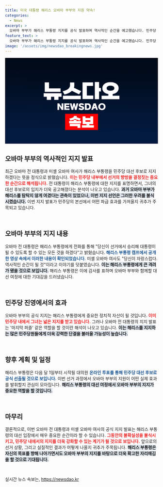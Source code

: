 ```yaml
---
title: 미국 대통령 해리스 오바마 부부의 지원 약속!
categories:
  - News
excerpt: >
  오바마 부부가 해리스 부통령 지지를 공식 발표하며 역사적인 순간을 예고했습니다. 민주당 대선 후보 확정을 향한 이들의 지지가 해리스에게 큰 힘이 될 것으로 기대됩니다. 클릭하여 더 알아보세요!
feature_text: >
  오바마 부부가 해리스 부통령 지지를 공식 발표하며 역사적인 순간을 예고했습니다. 민주당 대선 후보 확정을 향한 이들의 지지가 해리스에게 큰 힘이 될 것으로 기대됩니다. 클릭하여 더 알아보세요!
image: '/assets/img/newsdao_breakingnews.jpg'
---
```


<p><img src="/assets/img/newsdao_breakingnews.jpg" alt="firstkoreanews 속보" /></p>

<h2 data-ke-size="size26">오바마 부부의 역사적인 지지 발표</h2>

<p data-ke-size="size16">최근 오바마 전 대통령과 미셸 오바마 여사가 해리스 부통령을 민주당 대선 후보로 지지하겠다는 뜻을 정식으로 밝혔습니다. <b><span style="color: #ee2323;">이는 민주당 내부에서 선거의 향방을 결정짓는 중요한 순간으로 해석됩니다.</span></b> 전 대통령이 해리스 부통령에 대한 지지를 표명하면서, 그녀의 대선 후보로의 입지가 더욱 공고해졌다는 분석이 나오고 있습니다. <b><span style="background-color: #21538527;">과거 오바마 부부가 해리스를 탐탁지 않게 여겼다는 관측이 있었으나, 이번 지지 선언은 그러한 우려를 불식시켰습니다.</span></b> 이번 지지 발표가 민주당의 본선에서 어떤 파급 효과를 가져올지 귀추가 주목되고 있습니다.</p>

<p data-ke-size="size16">&nbsp;</p>

<h2 data-ke-size="size26">오바마 부부의 지지 내용</h2>

<p data-ke-size="size16">오바마 전 대통령은 해리스 부통령에게 전화를 통해 "당신이 선거에서 승리해 대통령이 될 수 있도록 할 수 있는 모든 것을 하겠다"고 밝혔습니다. <b><span style="color: #1a5490;">해리스 부통령 캠프에서 공개한 영상 속에서 이러한 내용이 확인되었습니다.</span></b> 미셸 오바마 여사도 "당신이 자랑스럽다. 역사적인 순간이 될 것"이라고 이야기를 덧붙였습니다. <b><span style="background-color: #21538527;">이는 해리스 부통령에게 큰 격려가 됐을 것으로 보입니다.</span></b> 해리스 부통령은 이에 감사를 표하며 오바마 부부와 함께할 대선 여정에 대한 기대감을 드러냈습니다.</p>

<p data-ke-size="size16">&nbsp;</p>

<h2 data-ke-size="size26">민주당 진영에서의 효과</h2>

<p data-ke-size="size16">오바마 부부의 공식 지지는 해리스 부통령에게 중요한 정치적 자산이 될 것입니다. <b><span style="color: #ee2323;">이미 민주당 내에서 그녀는 넓은 지지를 받고 있습니다.</span></b> 그러나 오바마 전 대통령의 지지 발표는 '마지막 퍼즐' 같은 역할을 할 것이란 해석이 나오고 있습니다. <b><span style="background-color: #21538527;">이는 해리스를 지지하는 많은 민주당원들에게 더욱 강력한 단결을 불러올 가능성이 높습니다.</span></b></p>

<p data-ke-size="size16">&nbsp;</p>

<h2 data-ke-size="size26">향후 계획 및 일정</h2>

<p data-ke-size="size16">해리스 부통령은 다음 달 1일부터 시작될 대의원 <b><span style="color: #1a5490;">온라인 투표를 통해 민주당 대선 후보로 공식 선출될 것으로 보입니다.</span></b> 이번 선거 과정에서 오바마 부부의 지원이 어떤 실제 효과를 발휘할지 관심이 모아집니다. <b><span style="background-color: #21538527;">해리스 부통령의 대선 여정에서 오바마 부부의 지지가 중요한 역할을 할 것입니다.</span></b></p>

<p data-ke-size="size16">&nbsp;</p>

<h2 data-ke-size="size26">마무리</h2>

<p data-ke-size="size16">결론적으로, 이번 오바마 전 대통령과 미셸 오바마 여사의 공식 지지 발표는 해리스 부통령의 대선 입장에서 매우 중요한 순간이라 할 수 있습니다. <b><span style="color: #ee2323;">그동안의 불확실성을 불식시키고, 민주당 내에서의 지지를 더욱 강화할 수 있는 계기가 될 것으로 보입니다.</span></b> 앞으로의 선거 상황, 그리고 실질적인 결과가 어떻게 나올지 귀추가 주목됩니다. <b><span style="background-color: #21538527;">해리스 부통령은 자신의 목표를 향해 나아가면서도 오바마 부부의 지지를 바탕으로 더욱 확고한 자리매김을 할 것으로 기대됩니다.</span></b></p>

<p data-ke-size="size16">&nbsp;</p>
실시간 뉴스 속보는, <a href="https://newsdao.kr" rel="dofollow">https://newsdao.kr</a>


